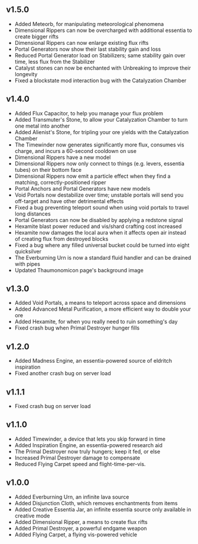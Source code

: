 v1.5.0
------
* Added Meteorb, for manipulating meteorological phenomena
* Dimensional Rippers can now be overcharged with additional essentia to create bigger rifts
* Dimensional Rippers can now enlarge existing flux rifts
* Portal Generators now show their last stability gain and loss
* Reduced Portal Generator load on Stabilizers; same stability gain over time, less flux from the Stabilizer
* Catalyst stones can now be enchanted with Unbreaking to improve their longevity
* Fixed a blockstate mod interaction bug with the Catalyzation Chamber

v1.4.0
------
* Added Flux Capacitor, to help you manage your flux problem
* Added Transmuter's Stone, to allow your Catalyzation Chamber to turn one metal into another
* Added Alienist's Stone, for tripling your ore yields with the Catalyzation Chamber
* The Timewinder now generates significantly more flux, consumes vis charge, and incurs a 60-second cooldown on use
* Dimensional Rippers have a new model
* Dimensional Rippers now only connect to things (e.g. levers, essentia tubes) on their bottom face
* Dimensional Rippers now emit a particle effect when they find a matching, correctly-positioned ripper
* Portal Anchors and Portal Generators have new models
* Void Portals now destabilize over time; unstable portals will send you off-target and have other detrimental effects
* Fixed a bug preventing teleport sound when using void portals to travel long distances
* Portal Generators can now be disabled by applying a redstone signal
* Hexamite blast power reduced and vis/shard crafting cost increased
* Hexamite now damages the local aura when it affects open air instead of creating flux from destroyed blocks
* Fixed a bug where any filled universal bucket could be turned into eight quicksilver
* The Everburning Urn is now a standard fluid handler and can be drained with pipes
* Updated Thaumonomicon page's background image

v1.3.0
------
* Added Void Portals, a means to teleport across space and dimensions
* Added Advanced Metal Purification, a more efficient way to double your ore
* Added Hexamite, for when you really need to ruin something's day
* Fixed crash bug when Primal Destroyer hunger fills

v1.2.0
------
* Added Madness Engine, an essentia-powered source of eldritch inspiration
* Fixed another crash bug on server load

v1.1.1
------
* Fixed crash bug on server load

v1.1.0
------
* Added Timewinder, a device that lets you skip forward in time
* Added Inspiration Engine, an essentia-powered research aid
* The Primal Destroyer now truly hungers; keep it fed, or else
* Increased Primal Destroyer damage to compensate
* Reduced Flying Carpet speed and flight-time-per-vis.

v1.0.0
------
* Added Everburning Urn, an infinite lava source
* Added Disjunction Cloth, which removes enchantments from items
* Added Creative Essentia Jar, an infinite essentia source only available in creative mode
* Added Dimensional Ripper, a means to create flux rifts
* Added Primal Destroyer, a powerful endgame weapon
* Added Flying Carpet, a flying vis-powered vehicle
